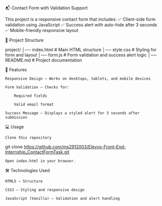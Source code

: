 📬 Contact Form with Validation Support

This project is a responsive contact form that includes:
✅ Client-side form validation using JavaScript
✅ Success alert with auto-hide after 3 seconds
✅ Mobile-friendly responsive layout


📂 Project Structure

project/
│── index.html      # Main HTML structure
│── style.css       # Styling for form and layout
│── form.js       # Form validation and success alert logic
│── README.md       # Project documentation

🚀 Features

    Responsive Design — Works on desktops, tablets, and mobile devices

    Form Validation — Checks for:

        Required fields

        Valid email format

    Success Message — Displays a styled alert for 3 seconds after submission

💻 Usage

    Clone this repository

git clone https://github.com/ms2912003/Elevvo-Front-End-Internship_ContactFormTask.git

    Open index.html in your browser.

🛠 Technologies Used

    HTML5 — Structure

    CSS3 — Styling and responsive design

    JavaScript (Vanilla) — Validation and alert handling
